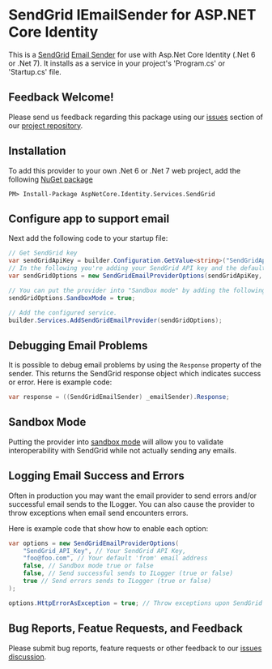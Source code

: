 # SendGrid IEmailSender for ASP.NET Core Identity

This is a [SendGrid](https://github.com/sendgrid/sendgrid-csharp) [Email Sender](https://docs.microsoft.com/en-us/aspnet/core/security/authentication/accconfirm?view=aspnetcore-6.0&tabs=visual-studio#configure-an-email-provider) 
for use with Asp.Net Core Identity (.Net 6 or .Net 7). It installs as a service in your project's 'Program.cs' or 'Startup.cs' file.

## Feedback Welcome!

Please send us feedback regarding this package using our [issues](https://github.com/CosmosSoftware/AspNetCore.Identity.Services.SendGrid/issues)
section of our [project repository](https://github.com/CosmosSoftware/AspNetCore.Identity.Services.SendGrid#sendgrid-iemailsender-for-aspnet-core-identity).

## Installation

To add this provider to your own .Net 6 or .Net 7 web project, add the following [NuGet package](https://www.nuget.org/packages/AspNetCore.Identity.Services.SendGrid)

```shell
PM> Install-Package AspNetCore.Identity.Services.SendGrid
```

## Configure app to support email

Next add the following code to your startup file:

```csharp
// Get SendGrid key
var sendGridApiKey = builder.Configuration.GetValue<string>("SendGridApiKey");
// In the following you're adding your SendGrid API key and the default "From" email address.
var sendGridOptions = new SendGridEmailProviderOptions(sendGridApiKey, "your@emailaddress.com");

// You can put the provider into "Sandbox mode" by adding the following:
sendGridOptions.SandboxMode = true;

// Add the configured service.
builder.Services.AddSendGridEmailProvider(sendGridOptions);
```

## Debugging Email Problems

It is possible to debug email problems by using the `Response` property of the sender.
This returns the SendGrid response object which indicates success or error.  Here is
example code:

```csharp
var response = ((SendGridEmailSender) _emailSender).Response;
```

## Sandbox Mode

Putting the provider into [sandbox mode](https://docs.sendgrid.com/for-developers/sending-email/sandbox-mode) will allow you to validate interoperability
with SendGrid while not actually sending any emails.

## Logging Email Success and Errors

Often in production you may want the email provider to send errors and/or successful
email sends to the ILogger.  You can also cause the provider to throw exceptions
when email send encounters errors.

Here is example code that show how to enable each option:

```csharp
var options = new SendGridEmailProviderOptions(
    "SendGrid_API_Key", // Your SendGrid API Key,
    "foo@foo.com", // Your default 'from' email address
    false, // Sandbox mode true or false
    false, // Send successful sends to ILogger (true or false)
    true // Send errors sends to ILogger (true or false)
);

options.HttpErrorAsException = true; // Throw exceptions upon SendGrid errors
```

## Bug Reports, Featue Requests, and Feedback

Please submit bug reports, feature requests or other feedback to our [issues discussion](https://github.com/CosmosSoftware/AspNetCore.Identity.Services.SendGrid/issues).
